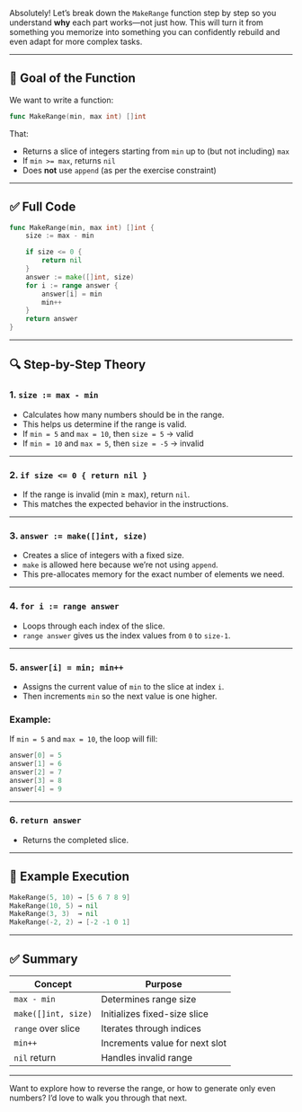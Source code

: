 Absolutely! Let’s break down the `MakeRange` function step by step so you understand **why** each part works—not just how. This will turn it from something you memorize into something you can confidently rebuild and even adapt for more complex tasks.

---

## 🧠 Goal of the Function

We want to write a function:

```go
func MakeRange(min, max int) []int
```

That:

- Returns a slice of integers starting from `min` up to (but not including) `max`
- If `min >= max`, returns `nil`
- Does **not** use `append` (as per the exercise constraint)

---

## ✅ Full Code

```go
func MakeRange(min, max int) []int {
	size := max - min

	if size <= 0 {
		return nil
	}
	answer := make([]int, size)
	for i := range answer {
		answer[i] = min
		min++
	}
	return answer
}
```

---

## 🔍 Step-by-Step Theory

### 1. `size := max - min`

- Calculates how many numbers should be in the range.
- This helps us determine if the range is valid.
- If `min = 5` and `max = 10`, then `size = 5` → valid
- If `min = 10` and `max = 5`, then `size = -5` → invalid

---

### 2. `if size <= 0 { return nil }`

- If the range is invalid (min ≥ max), return `nil`.
- This matches the expected behavior in the instructions.

---

### 3. `answer := make([]int, size)`

- Creates a slice of integers with a fixed size.
- `make` is allowed here because we’re not using `append`.
- This pre-allocates memory for the exact number of elements we need.

---

### 4. `for i := range answer`

- Loops through each index of the slice.
- `range answer` gives us the index values from `0` to `size-1`.

---

### 5. `answer[i] = min; min++`

- Assigns the current value of `min` to the slice at index `i`.
- Then increments `min` so the next value is one higher.

### Example:
If `min = 5` and `max = 10`, the loop will fill:
```go
answer[0] = 5
answer[1] = 6
answer[2] = 7
answer[3] = 8
answer[4] = 9
```

---

### 6. `return answer`

- Returns the completed slice.

---

## 🧪 Example Execution

```go
MakeRange(5, 10) → [5 6 7 8 9]
MakeRange(10, 5) → nil
MakeRange(3, 3)  → nil
MakeRange(-2, 2) → [-2 -1 0 1]
```

---

## ✅ Summary

| Concept | Purpose |
|--------|---------|
| `max - min` | Determines range size |
| `make([]int, size)` | Initializes fixed-size slice |
| `range` over slice | Iterates through indices |
| `min++` | Increments value for next slot |
| `nil` return | Handles invalid range |

---

Want to explore how to reverse the range, or how to generate only even numbers? I’d love to walk you through that next.
